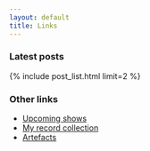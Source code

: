 ```yaml
---
layout: default
title: Links
---
```


### Latest posts
{% include post_list.html limit=2 %}



### Other links
<ul>
  <li><a href="https://www.fullofwishes.co.uk/database/shows/upcoming.xml">Upcoming shows</a></li>
  <li><a href="https://www.fullofwishes.co.uk/category/my-record-collection/">My record collection</a></li>
  <li><a href="https://www.fullofwishes.co.uk/category/artefacts/">Artefacts</a></li>
</ul>
